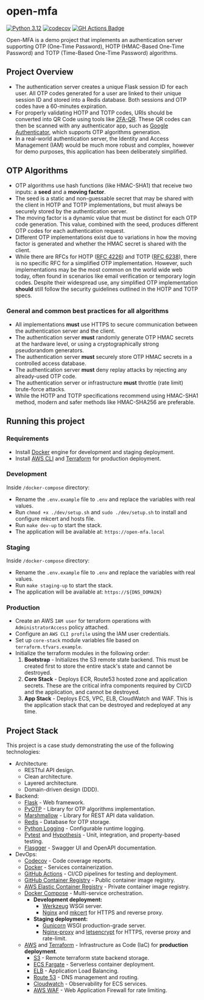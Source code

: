 # open-mfa
[![Python 3.12](https://img.shields.io/badge/python-3.12-success.svg)](https://www.python.org/downloads/release/python-3121/)
[![codecov](https://codecov.io/gh/rodzera/open-mfa/graph/badge.svg?token=98ORTRBHN5)](https://codecov.io/gh/rodzera/open-mfa)
[![GH Actions Badge](https://github.com/rodzera/open-mfa/actions/workflows/main.yml/badge.svg?branch=master)](https://github.com/rodzera/open-mfa/actions/workflows/main.yml) 

Open-MFA is a demo project that implements an authentication server supporting OTP (One-Time Password), HOTP (HMAC-Based One-Time Password) and TOTP (Time-Based One-Time Password) algorithms. 

## Project Overview

* The authentication server creates a unique Flask session ID for each user. All OTP codes generated for a user are linked to their unique session ID and stored into a Redis database. Both sessions and OTP codes have a 60-minutes expiration. 
* For properly validating HOTP and TOTP codes, URIs should be converted into QR Code using tools like [2FA-QR](https://stefansundin.github.io/2fa-qr). These QR codes can then be scanned with any authenticator app, such as [Google Authenticator](https://play.google.com/store/apps/details?id=com.google.android.apps.authenticator2), which supports OTP algorithms generation.
* In a real-world authentication server, the Identity and Access Management (IAM) would be much more robust and complex, however for demo purposes, this application has been deliberately simplified.

## OTP Algorithms

* OTP algorithms use hash functions (like HMAC-SHA1) that receive two inputs: a **seed** and a **moving factor**.
* The seed is a static and non-guessable secret that may be shared with the client in HOTP and TOTP implementations, but must always be securely stored by the authentication server. 
* The moving factor is a dynamic value that must be distinct for each OTP code generation. This value, combined with the seed, produces different OTP codes for each authentication request.
* Different OTP implementations exist due to variations in how the moving factor is generated and whether the HMAC secret is shared with the client.
* While there are RFCs for HOTP ([RFC 4226](https://datatracker.ietf.org/doc/html/rfc4226)) and TOTP ([RFC 6238](https://datatracker.ietf.org/doc/html/rfc6238)), there is no specific RFC for a simplified OTP implementation. However, such implementations may be the most common on the world wide web today, often found in scenarios like email verification or temporary login codes. Despite their widespread use, any simplified OTP implementation **should** still follow the security guidelines outlined in the HOTP and TOTP specs.

### General and common best practices for all algorithms

* All implementations **must** use HTTPS to secure communication between the authentication server and the client.
* The authentication server **must** randomly generate OTP HMAC secrets at the hardware level, or using a cryptographically strong pseudorandom generators.
* The authentication server **must** securely store OTP HMAC secrets in a controlled access database.
* The authentication server **must** deny replay attacks by rejecting any already-used OTP code.
* The authentication server or infrastructure **must** throttle (rate limit) brute-force attacks.
* While the HOTP and TOTP specifications recommend using HMAC-SHA1 method, modern and safer methods like HMAC-SHA256 are preferable.

## Running this project

### Requirements

* Install [Docker](https://docs.docker.com/engine/install/) engine for development and staging deployment.
* Install [AWS CLI](https://docs.aws.amazon.com/cli/latest/userguide/cli-chap-getting-started.html) and [Terraform](https://developer.hashicorp.com/terraform/tutorials/aws-get-started/install-cli) for production deployment.

### Development

Inside `/docker-compose` directory:
* Rename the `.env.example` file to `.env` and replace the variables with real values.
* Run `chmod +x ./dev/setup.sh` and `sudo ./dev/setup.sh` to install and configure mkcert and hosts file.
* Run `make dev-up` to start the stack.
* The application will be available at: `https://open-mfa.local`

### Staging

Inside `/docker-compose` directory:
* Rename the `.env.example` file to `.env` and replace the variables with real values.
* Run `make staging-up` to start the stack.
* The application will be available at: `https://${DNS_DOMAIN}`

### Production

* Create an AWS `IAM user` for terraform operations with `AdministratorAccess` policy attached.
* Configure an `AWS CLI profile` using the IAM user credentials.
* Set up `core-stack` module variables file based on `terraform.tfvars.example`.
* Initialize the terraform modules in the following order:
  1. **Bootstrap** - Initializes the S3 remote state backend. This must be created first to store the entire stack's state and cannot be destroyed.
  2. **Core Stack** - Deploys ECR, Route53 hosted zone and application secrets. These are the critical infra components required by CI/CD and the application, and cannot be destroyed.
  3. **App Stack** - Deploys ECS, VPC, ELB, CloudWatch and WAF. This is the application stack that can be destroyed and redeployed at any time.

## Project Stack

This project is a case study demonstrating the use of the following technologies:

- Architecture:
  - RESTful API design.
  - Clean architecture.
  - Layered architecture.
  - Domain-driven design (DDD).
- Backend:
  - [Flask](https://flask.palletsprojects.com/en/stable/) - Web framework.
  - [PyOTP](https://github.com/pyauth/pyotp) - Library for OTP algorithms implementation.
  - [Marshmallow](https://flask-marshmallow.readthedocs.io/en/latest/) - Library for REST API data validation.
  - [Redis](https://hub.docker.com/_/redis) - Database for OTP storage.
  - [Python Logging](https://docs.python.org/3.12/library/logging) - Configurable runtime logging.
  - [Pytest](https://docs.pytest.org/en/7.4.x/) and [Hypothesis](https://hypothesis.readthedocs.io/en/latest/) - Unit, integration, and property-based testing.
  - [Flasgger](https://github.com/flasgger/flasgger) - Swagger UI and OpenAPI documentation.
- DevOps:
  - [Codecov](https://about.codecov.io/product/documentation/) - Code coverage reports.
  - [Docker](https://docs.docker.com/) - Services containerization.
  - [GitHub Actions](https://docs.github.com/en/actions) - CI/CD pipelines for testing and deployment.
  - [GitHub Container Registry](https://docs.github.com/en/packages/working-with-a-github-packages-registry/working-with-the-container-registry) - Public container image registry.
  - [AWS Elastic Container Registry](https://docs.aws.amazon.com/ecr/) - Private container image registry.
  - [Docker Compose](https://docs.docker.com/compose/) - Multi-service orchestration.
    - **Development deployment:**
      - [Werkzeug](https://werkzeug.palletsprojects.com/en/stable/) WSGI server.
      - [Nginx](https://nginx.org/en/docs/) and [mkcert](https://github.com/FiloSottile/mkcert) for HTTPS and reverse proxy.
    - **Staging deployment:**
      - [Gunicorn](https://gunicorn.org/) WSGI production-grade server.
      - [Nginx-proxy](https://hub.docker.com/r/nginxproxy/nginx-proxy) and [letsencrypt](https://hub.docker.com/r/nginxproxy/acme-companion) for HTTPS, reverse proxy and rate-limit.
  - [AWS](https://docs.aws.amazon.com/) and [Terraform](https://developer.hashicorp.com/terraform/docs) - Infrastructure as Code (IaC) for **production deployment**.
    - [S3](https://docs.aws.amazon.com/s3/) - Remote terraform state backend storage.
    - [ECS Fargate](https://docs.aws.amazon.com/ecs/) - Serverless container deployment.
    - [ELB](https://docs.aws.amazon.com/elasticloadbalancing/) - Application Load Balancing.
    - [Route 53](https://docs.aws.amazon.com/route53/) - DNS management and routing.
    - [Cloudwatch](https://docs.aws.amazon.com/cloudwatch/) - Observability for ECS services.
    - [AWS WAF](https://docs.aws.amazon.com/waf/) - Web Application Firewall for rate limiting.
